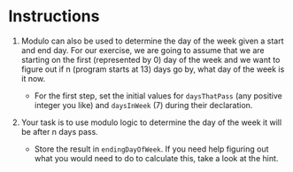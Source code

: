 # Instructions

1. Modulo can also be used to determine the day of the week given a start and end day. For our exercise, we are going to assume that we are starting on the first (represented by 0) day of the week and we want to figure out if n (program starts at 13) days go by, what day of the week is it now.

   - For the first step, set the initial values for `daysThatPass` (any positive integer you like) and `daysInWeek` (7) during their declaration.

2. Your task is to use modulo logic to determine the day of the week it will be after n days pass.

   - Store the result in `endingDayOfWeek`. If you need help figuring out what you would need to do to calculate this, take a look at the hint.
